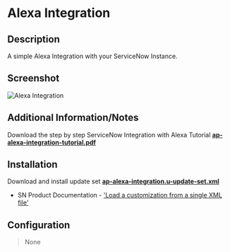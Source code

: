 # Alexa Integration

## Description

A simple Alexa Integration with your ServiceNow Instance.

## Screenshot

![Alexa Integration](https://raw.githubusercontent.com/platform-experience/api-integration-library/feature/ap-alexa-integration/src/ap-alexa-integration/images/ap-alexa-integration.png)

## Additional Information/Notes

Download the step by step ServiceNow Integration with Alexa Tutorial  **[ap-alexa-integration-tutorial.pdf](https://raw.githubusercontent.com/platform-experience/api-integration-library/feature/ap-alexa-integration/src/ap-alexa-integration/ap-alexa-integration-tutorial.pdf)**

                                                                                                                        

## Installation

Download and install update set **[ap-alexa-integration.u-update-set.xml](https://github.com/platform-experience/api-integration-library/blob/feature/src/ap-alexa-integration/ap-alexa-integration.u-update-set.xml)**

* SN Product Documentation - ['Load a customization from a single XML file'](https://docs.servicenow.com/bundle/kingston-application-development/page/build/system-update-sets/task/t_SaveAnUpdateSetAsAnXMLFile.html)

## Configuration

> None



 
